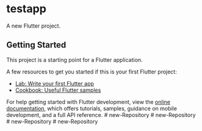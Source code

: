 # testapp

A new Flutter project.

## Getting Started

This project is a starting point for a Flutter application.

A few resources to get you started if this is your first Flutter project:

- [Lab: Write your first Flutter app](https://docs.flutter.dev/get-started/codelab)
- [Cookbook: Useful Flutter samples](https://docs.flutter.dev/cookbook)

For help getting started with Flutter development, view the
[online documentation](https://docs.flutter.dev/), which offers tutorials,
samples, guidance on mobile development, and a full API reference.
#   n e w - R e p o s i t o r y  
 #   n e w - R e p o s i t o r y  
 #   n e w - R e p o s i t o r y  
 #   n e w - R e p o s i t o r y  
 